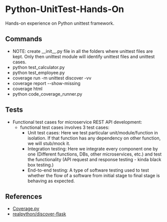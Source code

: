 # Python-UnitTest-Hands-On

Hands-on experience on Python unittest framework.

## Commands

- NOTE: create \_\_init\_\_.py file in all the folders where unittest files are kept. Only then unittest module will identify unittest files and unittest cases.
- python test_calculator.py
- python test_employee.py
- coverage run -m unittest discover -vv
- coverage report --show-missing
- coverage html
- python code_coverage_runner.py

## Tests

- Functional test cases for microservice REST API development:
  - functional test cases involves 3 test cases:
    - Unit test cases: Here we test particular unit/module/function in isolation. If that function has any dependency on other function, we will stub/mock it.
    - Integration testing: Here we integrate every component one by one (Different functions, DBs, other microservices, etc.) and test the functionality (API request and response testing - kinda black box testing.)
    - End-to-end testing: A type of software testing used to test whether the flow of a software from initial stage to final stage is behaving as expected.

## References

- [Coverage.py](https://coverage.readthedocs.io/en/6.3.1/)
- [realpython/discover-flask](https://github.com/realpython/discover-flask/blob/master/manage.py)

